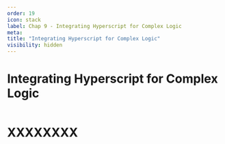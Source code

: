```yaml
---
order: 19
icon: stack
label: Chap 9 - Integrating Hyperscript for Complex Logic
meta:
title: "Integrating Hyperscript for Complex Logic"
visibility: hidden
---
```

# Integrating Hyperscript for Complex Logic

![]()

# XXXXXXXX


